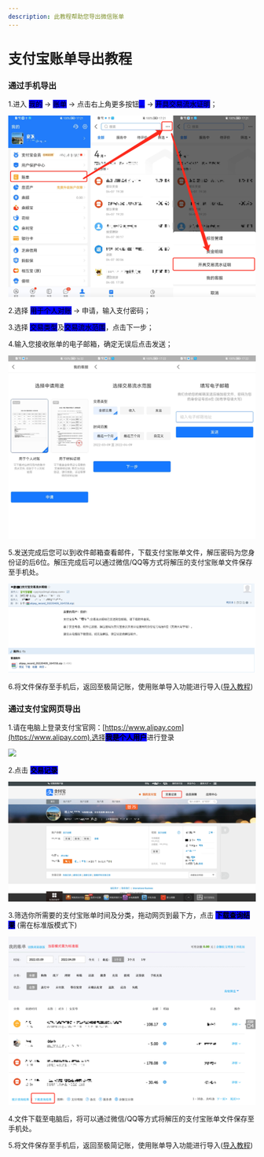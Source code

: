 ```yaml
---
description: 此教程帮助您导出微信账单
---
```


# 支付宝账单导出教程

### 通过手机导出

1.进入 <mark style="background-color:blue;">我的</mark> -> <mark style="background-color:blue;">账单</mark> -> 点击右上角更多按钮<mark style="background-color:blue;">...</mark> -> <mark style="background-color:blue;">开具交易流水证明</mark>；

![](../../.gitbook/assets/zhifubao1.png)

2.选择 <mark style="background-color:blue;">用于个人对账</mark> -> 申请，输入支付密码；

3.选择 <mark style="background-color:blue;">交易类型</mark>及<mark style="background-color:blue;">交易流水范围</mark>，点击下一步；

4.输入您接收账单的电子邮箱，确定无误后点击发送；

![](../../.gitbook/assets/zhifubao3.jpg)

5.发送完成后您可以到收件邮箱查看邮件，下载支付宝账单文件，解压密码为您身份证的后6位。解压完成后可以通过微信/QQ等方式将解压的支付宝账单文件保存至手机处。

![](../../.gitbook/assets/QQ20220409-180615@2x.png)

6.将文件保存至手机后，返回至极简记账，使用账单导入功能进行导入([导入教程](./))



### 通过支付宝网页导出

1.请在电脑上登录支付宝官网：[https://www.alipay.com](https://www.alipay.com),选择<mark style="background-color:blue;">**我是个人用户**</mark>进行登录

![](../../.gitbook/assets/zhifubao\_wangye1.png)

2.点击 <mark style="background-color:blue;">**交易记录**</mark>

![](../../.gitbook/assets/QQ20220409-192349@2x.png)

3.筛选你所需要的支付宝账单时间及分类，拖动网页到最下方，点击 <mark style="background-color:blue;">**下载查询结果**</mark> (需在标准版模式下)

![](../../.gitbook/assets/zhifubaowangzhan3.png)

4.文件下载至电脑后，将可以通过微信/QQ等方式将解压的支付宝账单文件保存至手机处。

5.将文件保存至手机后，返回至极简记账，使用账单导入功能进行导入([导入教程](./))

